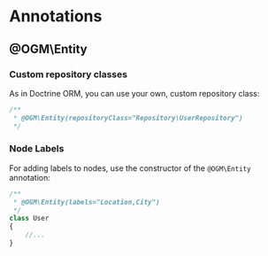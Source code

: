 # Annotations

## @OGM\Entity

### Custom repository classes

As in Doctrine ORM, you can use your own, custom repository class:

```php
/**
 * @OGM\Entity(repositoryClass="Repository\UserRepository")
 */
```

### Node Labels

For adding labels to nodes, use the constructor of the ```@OGM\Entity``` annotation:

```php
/**
 * @OGM\Entity(labels="Location,City")
 */
class User
{
    //...
}
```